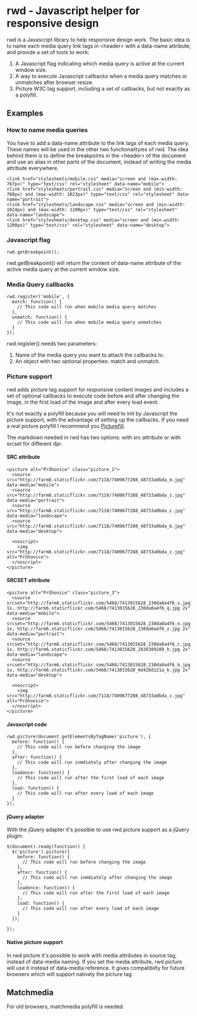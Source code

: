 # rwd - Javascript helper for responsive design

rwd is a Javascript library to help responsive design work. The basic idea is to name each media query link tags in &lt;header&gt; with a data-name attribute, and provide a set of tools to work:

1. A Javascript flag indicating which media query is active at the current window size.
2. A way to execute Javascript callbacks when a media query matches or unmatches after browser resize.
3. Picture W3C tag support, including a set of callbacks, but not exactly as a polyfill.

## Examples

### How to name media queries

You have to add a data-name attribute to the link tags of each media query. These names will be used in the other two functionalityies of rwd. The idea behind them is to define the breakpoints in the &lt;header&gt; of the document and use an alias in other parts of the document, instead of writing the media attribute everywhere.

    <link href="stylesheets/mobile.css" media="screen and (max-width: 767px)" type="text/css" rel="stylesheet" data-name="mobile">
    <link href="stylesheets/portrait.css" media="screen and (min-width: 768px) and (max-width: 1023px)" type="text/css" rel="stylesheet" data-name="portrait">
    <link href="stylesheets/landscape.css" media="screen and (min-width: 1024px) and (max-width: 1200px)" type="text/css" rel="stylesheet" data-name="landscape">
    <link href="stylesheets/desktop.css" media="screen and (min-width: 1200px)" type="text/css" rel="stylesheet" data-name="desktop">

### Javascript flag

    rwd.getBreakpoint();

rwd.getBreakpoint() will return the content of data-name attribute of the active media query at the current window size.

### Media Query callbacks

    rwd.register('mobile', {
      match: function() {
        // This code will run when mobile media query matches
      },
      unmatch: function() {
        // This code will run when mobile media query unmatches
      }
    });

rwd.register() needs two parameters:

1. Name of the media query you want to attach the callbacks to.
2. An object with two optional properties: match and unmatch.

### Picture support

rwd adds picture tag support for responsive content images and includes a set of optional callbacks to execute code before and after changing the image, in the first load of the image and after every load event.

It's not exactly a polyfill because you will need to init by Javascript the picture support, with the advantage of setting up the callbacks. If you need a real picture polyfill I recommend you <a href="https://github.com/scottjehl/picturefill">Picturefill</a>.

The markdown needed in rwd has two options: with src attribute or with srcset for different dpr.

#### SRC attribute

    <picture alt="Průhonice" class="picture_1">
      <source src="http://farm8.staticflickr.com/7118/7409677288_48733a0bda_m.jpg" data-media="mobile">
      <source src="http://farm8.staticflickr.com/7118/7409677288_48733a0bda_z.jpg" data-media="portrait">
      <source src="http://farm8.staticflickr.com/7118/7409677288_48733a0bda_c.jpg" data-media="landscape">
      <source src="http://farm8.staticflickr.com/7118/7409677288_48733a0bda_b.jpg" data-media="desktop">

      <noscript>
        <img src="http://farm8.staticflickr.com/7118/7409677288_48733a0bda_c.jpg" alt="Průhonice">
      </noscript>
    </picture>

#### SRCSET attribute

    <picture alt="Průhonice" class="picture_3">
      <source srcset="http://farm6.staticflickr.com/5468/7413015628_230da0a4f6_s.jpg 1x, http://farm6.staticflickr.com/5468/7413015628_230da0a4f6_q.jpg 2x" data-media="mobile">
      <source srcset="http://farm6.staticflickr.com/5468/7413015628_230da0a4f6_n.jpg 1x, http://farm6.staticflickr.com/5468/7413015628_230da0a4f6_z.jpg 2x" data-media="portrait">
      <source srcset="http://farm6.staticflickr.com/5468/7413015628_230da0a4f6_c.jpg 1x, http://farm6.staticflickr.com/5468/7413015628_2836389289_h.jpg 2x" data-media="landscape">
      <source srcset="http://farm6.staticflickr.com/5468/7413015628_230da0a4f6_b.jpg 1x, http://farm6.staticflickr.com/5468/7413015628_6d428d121a_k.jpg 2x" data-media="desktop">

      <noscript>
        <img src="http://farm8.staticflickr.com/7118/7409677288_48733a0bda_c.jpg" alt="Průhonice">
      </noscript>
    </picture>

#### Javascript code

    rwd.picture(document.getElementsByTagName('picture'), {
      before: function() {
        // This code will run before changing the image
      },
      after: function() {
        // This code will run inmdiately after changing the image
      },
      loadonce: function() {
        // This code will run after the first load of each image
      },
      load: function() {
        // This code will run after every load of each image
      }
    });

#### jQuery adapter

With the jQuery adapter it's possible to use rwd picture support as a jQuery plugin:

    $(document).ready(function() {
      $('picture').picture({
        before: function() {
          // This code will run before changing the image
        },
        after: function() {
          // This code will run inmdiately after changing the image
        },
        loadonce: function() {
          // This code will run after the first load of each image
        },
        load: function() {
          // This code will run after every load of each image
        }
      });

    });

#### Native picture support

In rwd picture it's possible to work with media attributes in source tag, instead of data-media naming. If you set the media attribute, rwd picture will use it instead of data-media reference. It gives compatibilty for future browsers which will support natively the picture tag.

## Matchmedia

For old browsers, matchmedia polyfill is needed.